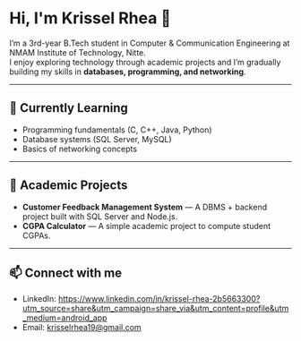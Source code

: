 # Hi, I'm Krissel Rhea 👋
I’m a 3rd-year B.Tech student in Computer & Communication Engineering at NMAM Institute of Technology, Nitte.  
I enjoy exploring technology through academic projects and I’m gradually building my skills in **databases, programming, and networking**.  

---

## 🌱 Currently Learning
- Programming fundamentals (C, C++, Java, Python)  
- Database systems (SQL Server, MySQL)  
- Basics of networking concepts  

---

## 📂 Academic Projects
- **Customer Feedback Management System** — A DBMS + backend project built with SQL Server and Node.js.  
- **CGPA Calculator** — A simple academic project to compute student CGPAs.  

---

## 📫 Connect with me
- LinkedIn: https://www.linkedin.com/in/krissel-rhea-2b5663300?utm_source=share&utm_campaign=share_via&utm_content=profile&utm_medium=android_app 
- Email: krisselrhea19@gmail.com 
